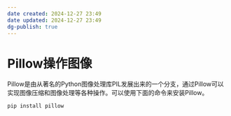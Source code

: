 ```yaml
---
date created: 2024-12-27 23:49
date updated: 2024-12-27 23:49
dg-publish: true
---
```


# Pillow操作图像

Pillow是由从著名的Python图像处理库PIL发展出来的一个分支，通过Pillow可以实现图像压缩和图像处理等各种操作。可以使用下面的命令来安装Pillow。

```python
pip install pillow
```

